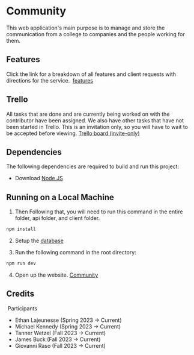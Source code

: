 # Community

This web application's main purpose is to manage and store the communication from a college to companies and the people working for them.

## Features
Click the link for a breakdown of all features and client requests with directions for the service.
 [features](https://github.com/ethanlaj/community/blob/main/docs/Initial_Tasks_and_Requirements.md)

## Trello
All tasks that are done and are currently being worked on with the contributor have been assigned. We also have other tasks that have not been started in Trello. This is an invitation only, so you will have to wait to be accepted before viewing. [Trello board (invite-only)](https://trello.com/b/Xv6cbIvZ/community) 

## Dependencies
The following dependencies are required to build and run this project:
- Download [Node JS](https://nodejs.org/en/download/current)


## Running on a Local Machine

1. Then Following that, you will need to run this command in the entire folder, api folder, and client folder.
```bash
npm install
```
2. Setup the [database](https://github.com/ethanlaj/community/blob/main/api/src/database/README.md)

3. Run the following command in the root directory:
```bash
npm run dev
```

4. Open up the website. 
[Community](https://community-9eef4.web.app/)

## Credits
 Participants
- Ethan Lajeunesse (Spring 2023 -> Current)
- Michael Kennedy (Spring 2023 -> Current)
- Tanner Wetzel (Fall 2023 -> Current)
- James Buck (Fall 2023 -> Current)
- Giovanni Raso (Fall 2023 -> Current)
